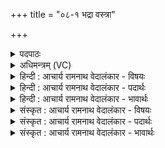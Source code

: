 +++
title = "०८-१ भद्रा वस्त्रा"

+++
<details><summary>पदपाठः</summary>

भ꣣द्रा꣢। व꣡स्त्रा꣢꣯। स꣣मन्या꣢। व꣡सा꣢꣯नः। म꣣हा꣢न्। क꣣विः꣢। नि꣣व꣡च꣢नानि। नि꣣। व꣡च꣢꣯नानि। श꣡ꣳस꣢꣯न्। आ। व꣣च्यस्व। च꣣म्वोः꣢। पू꣣य꣡मा꣢नः। वि꣣चक्षणः꣢। वि꣣। चक्षणः꣢। जा꣡गृ꣢꣯विः। दे꣣व꣡वी꣢तौ। दे꣣व꣢। वी꣣तौ। १४००।
</details>

<details><summary>अधिमन्त्रम् (VC)</summary>

- पवमानः सोमः
- वसिष्ठो मैत्रावरुणिः
- त्रिष्टुप्
- धैवतः
</details>

<details><summary>हिन्दी : आचार्य रामनाथ वेदालंकार - विषयः</summary>

अगले मन्त्र में मानव को उद्बोधन दिया गया है।
</details>

<details><summary>हिन्दी : आचार्य रामनाथ वेदालंकार - पदार्थः</summary>

पदार्थान्वयभाषाः -  हे मानव ! (समन्या) सङ्ग्राम के योग्य, (भद्रा) उत्तम (वस्त्रा) वस्त्रों को (वसानः) पहनता हुआ, (महान्) महान् (कविः) विद्वान्,(निवचनानि) स्तोत्रों का (शंसन्) कीर्तन करता हुआ, (चम्वोः) आत्मा और मन में (पूयमानः) पवित्र किया जाता हुआ, (विचक्षणः) दूरद्रष्टा, (देववीतौ) परमात्मा की पूजा में (जागृविः) जागरूक तू (आवच्यस्व) चारों ओर प्रशंसा प्राप्त कर ॥२॥
</details>

<details><summary>हिन्दी : आचार्य रामनाथ वेदालंकार - भावार्थः</summary>

भावार्थभाषाः -  विघ्नों और विपदाओं से भरे होने के कारण सङ्ग्राम-तुल्य जीवन में मनुष्य हृदय में वीर-भाव रखकर,वीरोचित वेशभूषा आदि धारण कर,वीरोचित कार्यों को करता हुआ,जागरूक,पवित्र मनवाला परमेश्वर का पूजक होता हुआ यशस्वी बने ॥२॥
</details>

<details><summary>संस्कृत : आचार्य रामनाथ वेदालंकार - विषयः</summary>

अथ मानवमुद्बोधयति।
</details>

<details><summary>संस्कृत : आचार्य रामनाथ वेदालंकार - पदार्थः</summary>

पदार्थान्वयभाषाः -  हे मानव! (समन्या)समन्यानि संग्रामयोग्यानि।[समनम् इति संग्रामनाम। निघं० २।१७।] (भद्रा)भद्राणि(वस्त्रा)वस्त्राणि(वसानः)धारयन्, (महान्)महत्त्वशाली, (कविः)विद्वान्, (निवचनानि)स्तोत्राणि(शंसन्)कीर्तयन्(चम्वोः)आत्ममनसोः(पूयमानः)पवित्रीक्रियमाणः, (विचक्षणः)दूरद्रष्टा, (देववीतौ)परमात्मपूजायाम्(जागृविः)जागरूकः त्वम्(आ वच्यस्व)समन्ततः प्रशंसां प्राप्नुहि।[वचेः सम्प्रसारणाभावश्छान्दसः]॥२॥
</details>

<details><summary>संस्कृत : आचार्य रामनाथ वेदालंकार - भावार्थः</summary>

भावार्थभाषाः -  विघ्नैर्विपद्भिश्च परिपूर्णत्वात् संग्रामकल्पे जीवने मानवो हृदि वीरभावान् निधाय वीरोचितं वेशभूषादिकं संधार्य वीरोचितानि कार्याणि कुर्वन् जागरूको मनसा पवित्रः परमेश्वरपूजकश्च सन् यशस्वी भवेत् ॥२॥
</details>